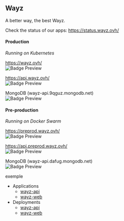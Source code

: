 ## Wayz
A better way, the best Wayz.

Check the status of our apps: https://status.wayz.ovh/

#### Production<br>
<i>Running on Kubernetes</i>

https://wayz.ovh/ <br>
<img data-v-8abb0824="" alt="Badge Preview" src="https://uptime-kuma.edj-labs.com/api/badge/53/uptime">

https://api.wayz.ovh/ <br>
<img data-v-8abb0824="" alt="Badge Preview" src="https://uptime-kuma.edj-labs.com/api/badge/54/uptime">

MongoDB (wayz-api.9qguz.mongodb.net) <br>
<img data-v-8abb0824="" alt="Badge Preview" src="https://uptime-kuma.edj-labs.com/api/badge/55/uptime">

#### Pre-production<br>
<i>Running on Docker Swarm</i>

https://preprod.wayz.ovh/ <br>
<img data-v-8abb0824="" alt="Badge Preview" src="https://uptime-kuma.edj-labs.com/api/badge/51/uptime">

https://api.preprod.wayz.ovh/ <br>
<img data-v-8abb0824="" alt="Badge Preview" src="https://uptime-kuma.edj-labs.com/api/badge/50/uptime">

MongoDB (wayz-api.dafug.mongodb.net) <br>
<img data-v-8abb0824="" alt="Badge Preview" src="https://uptime-kuma.edj-labs.com/api/badge/49/uptime">


exemple

- Applications
  - [wayz-api](../../../../wayz-api)
  - [wayz-web](../../../../wayz-web)
- Deployments
  - [wayz-api](/wayz-api)
  - [wayz-web](/wayz-web)
